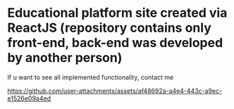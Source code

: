 # Educational platform site created via ReactJS (repository contains only front-end, back-end was developed by another person)
If u want to see all implemented functionality, contact me

https://github.com/user-attachments/assets/af48692a-a4e4-443c-a9ec-e1526e09a4ed
